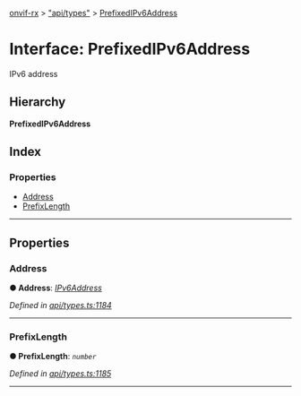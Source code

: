 [onvif-rx](../README.md) > ["api/types"](../modules/_api_types_.md) > [PrefixedIPv6Address](../interfaces/_api_types_.prefixedipv6address.md)

# Interface: PrefixedIPv6Address

IPv6 address

## Hierarchy

**PrefixedIPv6Address**

## Index

### Properties

* [Address](_api_types_.prefixedipv6address.md#address)
* [PrefixLength](_api_types_.prefixedipv6address.md#prefixlength)

---

## Properties

<a id="address"></a>

###  Address

**● Address**: *[IPv6Address](../modules/_api_types_.md#ipv6address)*

*Defined in [api/types.ts:1184](https://github.com/patrickmichalina/onvif-rx/blob/d62cee9/src/api/types.ts#L1184)*

___
<a id="prefixlength"></a>

###  PrefixLength

**● PrefixLength**: *`number`*

*Defined in [api/types.ts:1185](https://github.com/patrickmichalina/onvif-rx/blob/d62cee9/src/api/types.ts#L1185)*

___

